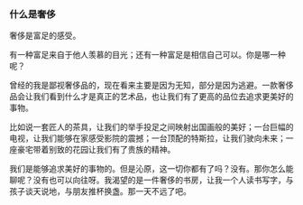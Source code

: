 ### 什么是奢侈

奢侈是富足的感受。

有一种富足来自于他人羡慕的目光；还有一种富足是相信自己可以。你是哪一种呢？

曾经的我是鄙视奢侈品的，现在看来主要是因为无知，部分是因为逃避。一款奢侈品会让我们看到什么才是真正的艺术品，也让我们有了更高的品位去追求更美好的事物。

比如说一套匠人的茶具，让我们的举手投足之间映射出国画般的美好；一台巨幅的电视，让我们能够在家感受影院的震撼；一台顶配的特斯拉，让我们驶向未来；一座豪宅带着别致的花园让我们有了贵族的精神。

我们是能够追求美好的事物的。但是沁原，这一切你都有了吗？没有。那你怎么能聊呢？没有也可以向往呀。我渴望的是一件奢侈的书房，让我一个人读书写字，与孩子谈天说地，与朋友推杯换盏。那一天不远了吧。
